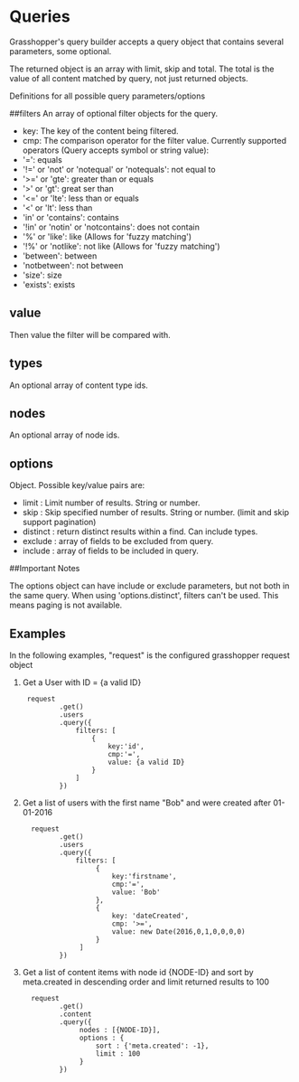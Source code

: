 # Queries
Grasshopper's query builder accepts a query object that contains several parameters, some optional.

The returned object is an array with limit, skip and total. The total is the value of all content matched by query, not just returned objects.

Definitions for all possible query parameters/options

##filters
An array of optional filter objects for the query.

* key: The key of the content being filtered.
* cmp: The comparison operator for the filter value. Currently supported operators (Query accepts symbol or string value):
* '=': equals
* '!=' or 'not' or 'notequal' or 'notequals': not equal to
* '>=' or 'gte': greater than or equals
* '>' or 'gt': great  ser than
* '<=' or 'lte': less than or equals
* '<' or 'lt': less than
* 'in' or 'contains': contains
* '!in' or 'notin' or 'notcontains': does not contain
* '%' or 'like': like (Allows for 'fuzzy matching')
* '!%' or 'notlike': not like (Allows for 'fuzzy matching')
* 'between': between
* 'notbetween': not between
* 'size': size
* 'exists': exists

## value
Then value the filter will be compared with.

## types 
An optional array of content type ids.

## nodes 
An optional array of node ids.

## options 
Object. Possible key/value pairs are:

* limit : Limit number of results. String or number.
* skip : Skip specified number of results. String or number. (limit and skip support pagination)
* distinct : return distinct results within a find. Can include types.
* exclude : array of fields to be excluded from query.
* include : array of fields to be included in query.

##Important Notes

The options object can have include or exclude parameters, but not both in the same query.
When using 'options.distinct', filters can't be used. This means paging is not available.

## Examples

In the following examples, "request" is the configured grasshopper request object

1. Get a User with ID = {a valid ID}

        request
                .get()
                .users
                .query({
                    filters: [
                        {
                            key:'id',
                            cmp:'=',
                            value: {a valid ID}
                        }
                    ]
                })

2. Get a list of users with the first name "Bob" and were created after 01-01-2016
                
         request
                .get()
                .users
                .query({
                    filters: [
                         {
                             key:'firstname',
                             cmp:'=',
                             value: 'Bob'
                         },
                         {
                             key: 'dateCreated',
                             cmp: '>=',
                             value: new Date(2016,0,1,0,0,0,0)
                         }
                     ]
                })

3. Get a list of content items with node id {NODE-ID} and sort by meta.created in descending order and limit returned results to 100
         
         request
                .get()
                .content
                .query({
                     nodes : [{NODE-ID}],
                     options : {
                         sort : {'meta.created': -1},
                         limit : 100
                     }
                })       